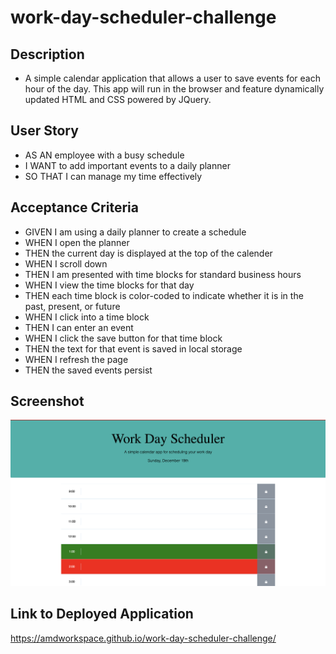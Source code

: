 # work-day-scheduler-challenge

## Description
- A simple calendar application that allows a user to save events for each hour of the day. This app will run in the browser and feature dynamically updated HTML and CSS powered by JQuery.

## User Story
- AS AN employee with a busy schedule
- I WANT to add important events to a daily planner
- SO THAT I can manage my time effectively

## Acceptance Criteria
- GIVEN I am using a daily planner to create a schedule
- WHEN I open the planner
- THEN the current day is displayed at the top of the calender
- WHEN I scroll down
- THEN I am presented with time blocks for standard business hours
- WHEN I view the time blocks for that day
- THEN each time block is color-coded to indicate whether it is in the past, present, or future
- WHEN I click into a time block
- THEN I can enter an event
- WHEN I click the save button for that time block
- THEN the text for that event is saved in local storage
- WHEN I refresh the page
- THEN the saved events persist

## Screenshot
![screenshot](https://github.com/AMDWorkspace/work-day-scheduler/blob/main/Assets/photos/work-day-scheduler-screenshot.png)

## Link to Deployed Application
https://amdworkspace.github.io/work-day-scheduler-challenge/

